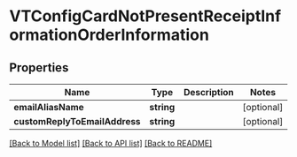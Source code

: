 # VTConfigCardNotPresentReceiptInformationOrderInformation

## Properties
Name | Type | Description | Notes
------------ | ------------- | ------------- | -------------
**emailAliasName** | **string** |  | [optional] 
**customReplyToEmailAddress** | **string** |  | [optional] 

[[Back to Model list]](../README.md#documentation-for-models) [[Back to API list]](../README.md#documentation-for-api-endpoints) [[Back to README]](../README.md)


